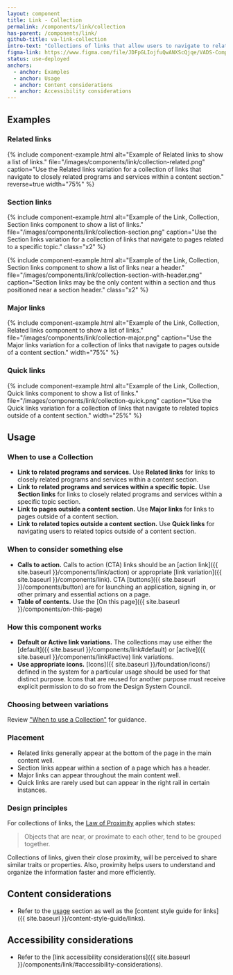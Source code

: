 ```yaml
---
layout: component
title: Link - Collection
permalink: /components/link/collection
has-parent: /components/link/
github-title: va-link-collection
intro-text: "Collections of links that allow users to navigate to related content within and outside of the current content section."
figma-link: https://www.figma.com/file/JDFpGLIojfuQwANXScQjqe/VADS-Component-Examples?type=design&node-id=1312%3A10942&mode=design&t=nYOotVcwdpiMCL5C-1
status: use-deployed
anchors:
  - anchor: Examples
  - anchor: Usage
  - anchor: Content considerations
  - anchor: Accessibility considerations
---
```


## Examples

### Related links

{% include component-example.html alt="Example of Related links to show a list of links." file="/images/components/link/collection-related.png" caption="Use the Related links variation for a collection of links that navigate to closely related programs and services within a content section." reverse=true width="75%" %}

### Section links

{% include component-example.html alt="Example of the Link, Collection, Section links component to show a list of links." file="/images/components/link/collection-section.png" caption="Use the Section links variation for a collection of links that navigate to pages related to a specific topic." class="x2" %}

{% include component-example.html alt="Example of the Link, Collection, Section links component to show a list of links near a header." file="/images/components/link/collection-section-with-header.png" caption="Section links may be the only content within a section and thus positioned near a section header." class="x2" %}

### Major links

{% include component-example.html alt="Example of the Link, Collection, Related links component to show a list of links." file="/images/components/link/collection-major.png" caption="Use the Major links variation for a collection of links that navigate to pages outside of a content section." width="75%" %}

### Quick links

{% include component-example.html alt="Example of the Link, Collection, Quick links component to show a list of links." file="/images/components/link/collection-quick.png" caption="Use the Quick links variation for a collection of links that navigate to related topics outside of a content section." width="25%" %}

## Usage

### When to use a Collection

* **Link to related programs and services.** Use **Related links** for links to closely related programs and services within a content section.
* **Link to related programs and services within a specific topic.** Use **Section links** for links to closely related programs and services within a specific topic section.
* **Link to pages outside a content section.** Use **Major links** for links to pages outside of a content section.
* **Link to related topics outside a content section.** Use **Quick links** for navigating users to related topics outside of a content section.

### When to consider something else

* **Calls to action.** Calls to action (CTA) links should be an [action link]({{ site.baseurl }}/components/link/action) or appropriate [link variation]({{ site.baseurl }}/components/link). CTA [buttons]({{ site.baseurl }}/components/button) are for launching an application, signing in, or other primary and essential actions on a page.
* **Table of contents.** Use the [On this page]({{ site.baseurl }}/components/on-this-page)

### How this component works

* **Default or Active link variations.** The collections may use either the [default]({{ site.baseurl }}/components/link#default) or [active]({{ site.baseurl }}/components/link#active) link variations.
* **Use appropriate icons.** [Icons]({{ site.baseurl }}/foundation/icons/) defined in the system for a particular usage should be used for that distinct purpose. Icons that are reused for another purpose must receive explicit permission to do so from the Design System Council.

### Choosing between variations

Review ["When to use a Collection"](#when-to-use-a-collection) for guidance.

### Placement

* Related links generally appear at the bottom of the page in the main content well.
* Section links appear within a section of a page which has a header.
* Major links can appear throughout the main content well.
* Quick links are rarely used but can appear in the right rail in certain instances.


### Design principles

For collections of links, the [Law of Proximity](https://lawsofux.com/law-of-proximity/) applies which states: 

> Objects that are near, or proximate to each other, tend to be grouped together.

Collections of links, given their close proximity, will be perceived to share similar traits or properties. Also, proximity helps users to understand and organize the information faster and more efficiently. 

## Content considerations

* Refer to the [usage](#usage) section as well as the [content style guide for links]({{ site.baseurl }}/content-style-guide/links).

## Accessibility considerations

* Refer to the [link accessibility considerations]({{ site.baseurl }}/components/link/#accessibility-considerations).
